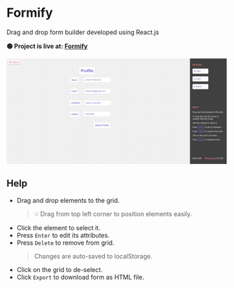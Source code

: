 # Formify

Drag and drop form builder developed using React.js

**🟢 Project is live at: [Formify](https://mochatek.github.io/Formify)**

![Screenshot](https://github.com/mochatek/Formify/blob/master/screenshot.png?raw=true)

## Help

- Drag and drop elements to the grid.
  > 💡 Drag from top left corner to position elements easily.
- Click the element to select it.
- Press `Enter` to edit its attributes.
- Press `Delete` to remove from grid.
  > Changes are auto-saved to localStorage.
- Click on the grid to de-select.
- Click `Export` to download form as HTML file.
